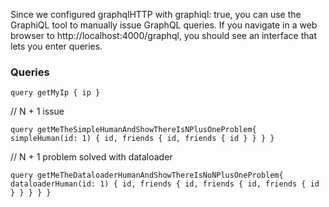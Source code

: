 Since we configured graphqlHTTP with graphiql: true, you can use the GraphiQL tool to manually issue GraphQL queries. If you navigate in a web browser to http://localhost:4000/graphql, you should see an interface that lets you enter queries.

### Queries

`query getMyIp {
  ip
}`

// N + 1 issue

`query getMeTheSimpleHumanAndShowThereIsNPlusOneProblem{
  simpleHuman(id: 1) {
    id,
    friends {
      id,
      friends {
        id
      }
    }
  }
}`

// N + 1 problem solved with dataloader

`query getMeTheDataloaderHumanAndShowThereIsNoNPlusOneProblem{
  dataloaderHuman(id: 1) {
    id,
    friends {
      id,
      friends {
        id,
        friends {
          id
        }
      }
    }
  }
}`
